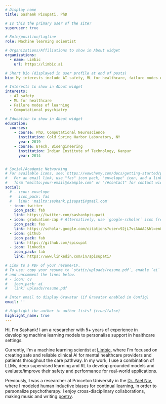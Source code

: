 ```yaml
---
# Display name
title: Sashank Pisupati, PhD

# Is this the primary user of the site?
superuser: true

# Role/position/tagline
role: Machine learning scientist

# Organizations/Affiliations to show in About widget
organizations:
  - name: Limbic
    url: https://limbic.ai

# Short bio (displayed in user profile at end of posts)
bio: My interests include AI safety, ML for healthcare, failure modes of learning algorithms and computational psychiatry.

# Interests to show in About widget
interests:
  - AI safety 
  - ML for healthcare
  - Failure modes of learning 
  - Computational psychiatry

# Education to show in About widget
education:
  courses:
    - course: PhD, Computational Neuroscience
      institution: Cold Spring Harbor Laboratory, NY
      year: 2019
    - course: BTech, Bioengineering
      institution: Indian Institute of Technology, Kanpur
      year: 2014


# Social/Academic Networking
# For available icons, see: https://wowchemy.com/docs/getting-started/page-builder/#icons
#   For an email link, use "fas" icon pack, "envelope" icon, and a link in the
#   form "mailto:your-email@example.com" or "/#contact" for contact widget.
social:
  # - icon: envelope
  #   icon_pack: fas
  #   link: 'mailto:sashank.pisupati@gmail.com'
  - icon: twitter
    icon_pack: fab
    link: https://twitter.com/sashankpisupati
  - icon: graduation-cap # Alternatively, use `google-scholar` icon from `ai` icon pack
    icon_pack: fas
    link: https://scholar.google.com/citations?user=92jL7vsAAAAJ&hl=en&oi=sra
  - icon: github
    icon_pack: fab
    link: https://github.com/spisupat
  - icon: linkedin
    icon_pack: fab
    link: https://www.linkedin.com/in/spisupati/

# Link to a PDF of your resume/CV.
# To use: copy your resume to `static/uploads/resume.pdf`, enable `ai` icons in `params.toml`,
# and uncomment the lines below.
# - icon: cv
#   icon_pack: ai
#   link: uploads/resume.pdf

# Enter email to display Gravatar (if Gravatar enabled in Config)
email: ''

# Highlight the author in author lists? (true/false)
highlight_name: true
---
```

Hi, I'm Sashank! I am a researcher with 5+ years of experience in developing machine learning models to personalise support in healthcare settings.

Currently, I'm a machine learning scientist at [Limbic](https://limbic.ai), where I'm focused on creating safe and reliable clinical AI for mental healthcare providers and patients throughout the care pathway. In my work, I use a combination of LLMs, deep supervised learning and RL to develop grounded models and evaluate/improve their safety and performance for real-world applications. 

Previously, I was a researcher at Princeton University in the [Dr. Yael Niv](https://nivlab.princeton.edu/), where I modeled human inductive biases for continual learning, in order to personalize psychotherapy. I enjoy cross-disciplinary collaborations, making music and writing [poetry](https://thelemonbot.wordpress.com).

<!-- I did my PhD in computational neuroscience with [Dr. Anne Churchland](https://churchlandlab.dgsom.ucla.edu/), studying the failure modes of multimodal decision-making. 
 -->

<!-- I am a researcher with a passion for developing machine learning models to personalise support in real-world healthcare settings. Currently, I work as a machine learning scientist at [Limbic](https://limbic.ai), where I'm focused on creating safe and reliable clinical AI for mental healthcare providers and patients throughout the care pathway.



I'm a machine learning scientist at [Limbic](https://limbic.ai), where I'm focused on creating safe and reliable clinical AI throughout the mental healthcare pathway. In my work, I use large language models, deep supervised learning, and reinforcement learning to build assistive tools for healthcare providers and patients alike. I have over five years of experience in developing machine learning models to personalise support in real-world healthcare settings.


 I am a researcher with over five years of experience in developing machine learning models to personalise support in real-world healthcare settings. Currently, I work at [Limbic](https://limbic.ai), where I'm focused on creating safe and reliable clinical AI for mental healthcare providers and patients throughout the care pathway, using large language models, deep supervised learning, and reinforcement learning. I enjoy cross-disciplinary collaborations, 



before which I was a postdoctoral researcher at Princeton University with [Dr. Yael Niv](https://pni.princeton.edu/faculty/yael-niv). I am passionate about developing computational models to tackle complex real-world problems. I enjoy cross-disciplinary collaborations, making music and lifelong learning.

In my current work, I use principles from machine learning and computational psychiatry to help develop assistive tools for patients and clinicians throughout the care pathway. In my previous research, I studied the algorithmic inductive biases that allow humans and animals to learn efficiently in [challenging environments](https://nivlab.princeton.edu/sites/default/files/pisupati_lifelong_learning.pdf), and the ways in which they may turn [maladaptive](https://rldm.org/wp-content/uploads/2022/06/RLDM2022_cameraready.pdf#page=495) in certain [psychiatric conditions](https://www.biologicalpsychiatryjournal.com/article/S0006-3223(21)00810-6/fulltext).  -->


